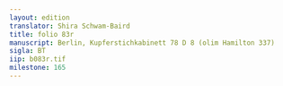 ```yaml
---
layout: edition
translator: Shira Schwam-Baird
title: folio 83r
manuscript: Berlin, Kupferstichkabinett 78 D 8 (olim Hamilton 337)
sigla: BT
iip: b083r.tif
milestone: 165
---
```

